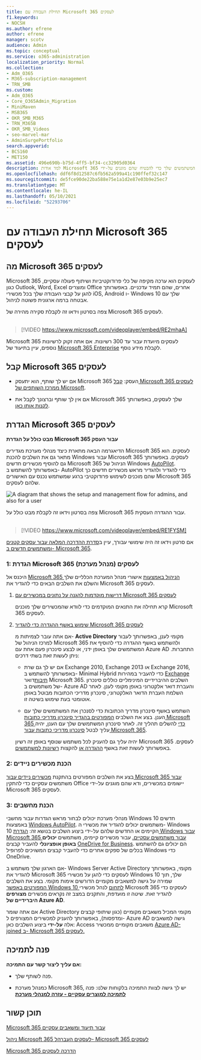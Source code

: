 ```yaml
---
title: תחילת העבודה עם Microsoft 365 לעסקים
f1.keywords:
- NOCSH
ms.author: efrene
author: efrene
manager: scotv
audience: Admin
ms.topic: conceptual
ms.service: o365-administration
localization_priority: Normal
ms.collection:
- Adm_O365
- M365-subscription-management
- TRN_SMB
ms.custom:
- Adm_O365
- Core_O365Admin_Migration
- MiniMaven
- MSB365
- OKR_SMB_M365
- TRN_M365B
- OKR_SMB_Videos
- seo-marvel-mar
- AdminSurgePortfolio
search.appverid:
- BCS160
- MET150
ms.assetid: 496e690b-b75d-4ff5-bf34-cc32905d0364
description: למד אודות Microsoft 365 לעסקים, כיצד להגדיר אותו ואופן הכנת המכשירים והמחשבים של המשתמשים שלך כדי להבטיח שהם מוגנים על-ידי Microsoft 365 לעסקים.
ms.openlocfilehash: ddf6f8d12587c6fb562a599a41c190ffef32c147
ms.sourcegitcommit: de5fce90de22ba588e75e1a1d2e87e03b9e25ec7
ms.translationtype: MT
ms.contentlocale: he-IL
ms.lasthandoff: 05/10/2021
ms.locfileid: "52293706"
---
```

# <a name="get-started-with-microsoft-365-for-business"></a>תחילת העבודה עם Microsoft 365 לעסקים

## <a name="what-is-microsoft-365-for-business"></a>מה Microsoft 365 לעסקים

Microsoft 365 לעסקים הוא ערכה מקיפה של כלי פרודוקטיביות ושיתוף פעולה עסקיים, כגון Outlook, Word, Excel ומוצרים Office אחרים, שהם תמיד עדכניים. באפשרותך להגן על קבצי העבודה שלך בכל מכשירי iOS, Android ו- Windows 10 שלך עם אבטחה ברמה ארגונית פשוטה לניהול.

צפה בסרטון וידאו זה לקבלת סקירה מהירה של Microsoft 365 לעסקים.<br><br>

> [!VIDEO https://www.microsoft.com/videoplayer/embed/RE2mhaA] 
  
Microsoft 365 לעסקים מיועדת עבור עד 300 רשיונות. אם אתה זקוק לרשיונות נוספים, עיין בתיעוד של [Microsoft 365 Enterprise](../enterprise/index.yml) לקבלת מידע נוסף. 
  
## <a name="get-microsoft-365-for-business"></a>קבל Microsoft 365 לעסקים

- אם יש לך שותף, הוא יתעסק Microsoft 365 העסק: [קבל Microsoft 365 לעסקים ממרכז השותפים של Microsoft](get-microsoft-365-business.md).
    
- אם אין לך שותף וברצונך לקבל את Microsoft 365 שלך לעסקים, באפשרותך [לקנות אותו כאן](https://www.microsoft.com/microsoft-365/business).
    
## <a name="set-up-microsoft-365-for-business"></a>הגדרת Microsoft 365 לעסקים

 **מבט כולל על הגדרת Microsoft 365 עבור העסק**
  
הדיאגרמה הבאה מתארת כיצד מנהלי מערכת מגדירים Microsoft 365 לעסקים. הוא מתאר גם את השלבים להכנת Windows עבור Microsoft 365 לעסקים. באפשרותך גם להוסיף מכשירים חדשים Microsoft 365 הניהול של Windows [AutoPilot](add-autopilot-devices-and-profile.md). באפשרותך להשתמש ב- AutoPilot כדי להגדיר ולהגדיר מראש מכשירים חדשים כך שהם מוכנים לשימוש פרודוקטיבי ברגע שמשתמש נכנס עם האישורים Microsoft 365 שלהם לעסקים.
  
![A diagram that shows the setup and management flow for admins, and also for a user](../media/249f81fc-7e79-44c7-8425-3a0b7b651c3b.png)

צפה בסרטון וידאו זה לקבלת מבט כולל על Microsoft 365 עבור ההגדרה העסקית.<br><br>

> [!VIDEO https://www.microsoft.com/videoplayer/embed/RE1FYSM] 

אם סרטון וידאו זה היה שימושי עבורך, עיין ב[סדרת ההדרכה המלאה עבור עסקים קטנים ומשתמשים חדשים ב- Microsoft 365](../business-video/index.yml).

  
### <a name="1-set-up-microsoft-365-for-business-admin"></a>1: הגדרת Microsoft 365 לעסקים (מנהל מערכת)

היכנס אל [Microsoft 365 הניהול באמצעות](https://portal.office.com/adminportal/home) אישורי מנהל המערכת הכלליים שלך והשלם את השלבים הבאים כדי להגדיר את Microsoft 365 לעסקים. 
  
1. [דרישות מוקדמות להגנה על נתונים במכשירים עם Microsoft 365 לעסקים](pre-requisites-for-data-protection.md)
    
    קרא תחילה את התנאים המוקדמים כדי לוודא שהמכשירים שלך מוכנים Microsoft 365 לעסקים.
    
2. [שימוש באשף ההגדרה כדי להגדיר Microsoft 365 לעסקים](set-up.md)
    
    אם אתה עובר לצמיתות מ- **Active Directory** מקומי לענן, באפשרותך לעבור למרכז הניהול של Microsoft 365 ולהשתמש באשף ההגדרה כדי להוסיף את המשתמשים שלך באופן ידני, או לבצע סינכרון פעם אחת עם Azure AD התחברות. ניתן לעשות זאת בשתי דרכים: 
    
    - אם יש לך גם שרת Exchange 2010, Exchange 2013 או Exchange 2016, באפשרותך להשתמש ב- Minimal Hybrid כדי להעביר במהירות [Exchange תיבות](/Exchange/mailbox-migration/use-minimal-hybrid-to-quickly-migrate)דואר Microsoft 365. השלבים ההיברידיים המינימליים כוללים סינכרון של משתמשים ב- Azure AD והעברת דואר אלקטרוני באופן מקומי לענן. לאחר השלמת העברת הדואר האלקטרוני, סינכרון מדריכי הכתובות מבוטל באופן אוטומטי בעת שימוש בשיטה זו.
    
    - השתמש באשף סינכרון מדריך הכתובות כדי לסנכרן את המשתמשים שלך עם הענן. בצע את השלבים [המפורטים בהגדיר סינכרון מדריכי כתובות Microsoft 365 כדי](../enterprise/set-up-directory-synchronization.md) להשלים תהליך זה. לאחר סינכרון המשתמשים שלך עם הענן, יהיה עליך לבטל [סינכרון מדריכי כתובות עבור Microsoft 365](../enterprise/turn-off-directory-synchronization.md).
    
    יהיה עליך גם להעניק לכל משתמש שנוסף באופן זה רשיון Microsoft 365 לעסקים. באפשרותך לעשות זאת באשף [ההגדרה או](set-up.md) להקצות [רשיונות למשתמשים](../admin/manage/assign-licenses-to-users.md).
    
### <a name="2-prepare-mobile-devices"></a>2: הכנת מכשירים ניידים

בצע את השלבים המפורטים בהתקנת [מכשירים ניידים עבור Microsoft 365 עבור](set-up-mobile-devices.md) משתמשים עסקיים כדי להתקין Office יישומים במכשירים, ודא שהם מוגנים על-ידי Microsoft 365 לעסקים. 
  
### <a name="3-prepare-pcs"></a>3: הכנת מחשבים

מנהלי מערכת יכולים לבחור מראש הגדרות עבור מחשבי Windows 10 חדשים באמצעות [Windows AutoPilot](add-autopilot-devices-and-profile.md). משתמשים יכולים להגדיר את מכשירי ה- Windows 10 הקיימים או החדשים שלהם על-ידי ביצוע השלבים בנושא זה: [הגדרת Windows עבור Microsoft 365 עבור משתמשים עסקיים.](set-up-windows-devices.md) עבור מכשירים קיימים, משתמשים **יכולים באופן אופציונלי** להעביר קבצים [OneDrive for Business](move-files-to-onedrive.md). הם יכולים גם להשתמש בכלים של ספקים אחרים כדי להעביר קבצים המשויכים לפרופיל Windows כדי OneDrive.
  
אם הארגון שלך משתמש ב- Windows Server Active Directory מקומי, באפשרותך להגדיר את Microsoft 365 לעסקים כדי להגן על מכשירי Windows 10 שלך, תוך שמירה על גישה למשאבים מקומיים הדורשים אימות מקומי. בצע את השלבים [המפורטים באפשר Windows 10 לתחום](manage-windows-devices.md) לנהל מכשירי Microsoft 365 לעסקים כדי להגדיר זאת. שיטה זו מועדפת, והתקנים במצב זה נקראים מכשירים **מצורפים היברידיים של Azure AD**. 
  
אם אתה שומר Active Directory מקומי המכיל משאבים מקומיים (כגון שיתופי קבצים ומדפסות), באפשרותך להעניק למכשירים המצורפים ל- Azure AD גישה למשאבים אלה **על-ידי** ביצוע השלבים כאן: Access משאבים מקומיים ממכשיר [Azure AD-joined ב- Microsoft 365 לעסקים.](access-resources.md)
  
  
## <a name="contact-support"></a>פנה לתמיכה

 **אם עליך ליצור קשר עם התמיכה:**
  
- פנה לשותף שלך.
    
- כמנהל מערכת Microsoft 365, יש לך גישה לצוות התמיכה בלקוחות שלנו: פנה **[לתמיכה למוצרים עסקיים - עזרה למנהלי מערכת](../business-video/get-help-support.md)**
    
## <a name="related-content"></a>תוכן קשור

[Microsoft 365 עבור תיעוד ומשאבים עסקיים](./index.yml)
  
[ניהול Microsoft 365 לעסקים העברה](manage.md)[ל- Microsoft 365 לעסקים](migrate-to-microsoft-365-business.md)

[Microsoft 365 הדרכה לעסקים](../business-video/index.yml)
